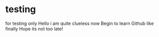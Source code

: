 # testing
for testing only
Hello i am quite clueless now
Begin to learn Github like finally
Hope its not too late!
